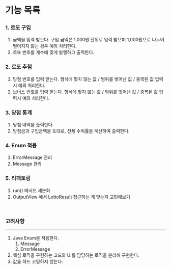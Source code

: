 # 기능 목록

### 1. 로또 구입

   1. 금액을 입력 받는다. 구입 금액은 1,000원 단위로 입력 받으며 1,000원으로 나누어 떨어지지 않는 경우 예외 처리한다.
   2. 로또 번호를 개수에 맞게 발행하고 출력한다.

### 2. 로또 추첨

   1. 당첨 번호를 입력 받는다. 형식에 맞지 않는 값 / 범위를 벗어난 값 / 중복된 값 입력시 예외 처리한다.
   2. 보너스 번호를 입력 받는다. 형식에 맞지 않는 값 / 범위를 벗어난 값 / 중복된 값 입력시 예외 처리한다.

### 3. 당첨 통계

   1. 당첨 내역을 출력한다.
   2. 당첨금과 구입금액을 토대로, 전체 수익률을 계산하여 출력한다.

### 4. Enum 적용
   
   1. ErrorMessage 관리
   2. Message 관리


### 5. 리팩토링

   1. run() 메서드 세분화
   2. OutputView 에서 LottoResult 접근하는 게 맞는지 고민해보기

<br>

### 고려사항

---

1. Java Enum을 적용한다.
   1. Message
   2. ErrorMessage
2. 핵심 로직을 구현하는 코드와 UI를 담당하는 로직을 분리해 구현한다.
3. 값을 하드 코딩하지 않는다.